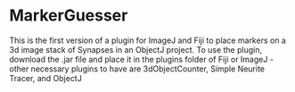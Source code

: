 # MarkerGuesser

This is the first version of a plugin for ImageJ and Fiji to place markers on a 3d image stack of Synapses in an ObjectJ project.
To use the plugin, download the .jar file and place it in the plugins folder of Fiji or ImageJ - other necessary plugins to have are 3dObjectCounter, Simple Neurite Tracer, and ObjectJ
